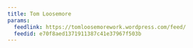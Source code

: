 ```yaml
---
title: Tom Loosemore
params:
  feedlink: https://tomloosemorework.wordpress.com/feed/
  feedid: e70f8aed1371911387c41e37967f503b
---
```

